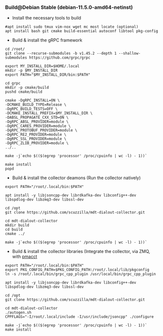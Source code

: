 ###  Build@Debian Stable (debian-11.5.0-amd64-netinst)

- Install the necessary tools to build
```SHELL
#apt install sudo tmux vim-nox wget mc most locate (optional)
apt install bash git cmake build-essential autoconf libtool pkg-config
```

- Build & install the gRPC framework
```SHELL
cd /root/
git clone --recurse-submodules -b v1.45.2 --depth 1 --shallow-submodules https://github.com/grpc/grpc

export MY_INSTALL_DIR=$HOME/.local
mkdir -p $MY_INSTALL_DIR
export PATH="$MY_INSTALL_DIR/bin:$PATH"

cd grpc
mkdir -p cmake/build
pushd cmake/build

cmake -DgRPC_INSTALL=ON \
-DCMAKE_BUILD_TYPE=Release \
-DgRPC_BUILD_TESTS=OFF \
-DCMAKE_INSTALL_PREFIX=$MY_INSTALL_DIR \
-DABSL_PROPAGATE_CXX_STD=ON \
-DgRPC_ABSL_PROVIDER=module \
-DgRPC_CARES_PROVIDER=module \
-DgRPC_PROTOBUF_PROVIDER=module \
-DgRPC_RE2_PROVIDER=module \
-DgRPC_SSL_PROVIDER=module \
-DgRPC_ZLIB_PROVIDER=module \
../..

make -j`echo $(($(egrep 'processor' /proc/cpuinfo | wc -l) - 1))`

make install
popd
```

- Build & install the collector deamons (Run the collector natively)
```SHELL
export PATH="/root/.local/bin:$PATH"

apt install -y libjsoncpp-dev librdkafka-dev libconfig++-dev libspdlog-dev libzmq3-dev libssl-dev

cd /opt
git clone https://github.com/scuzzilla/mdt-dialout-collector.git

cd mdt-dialout-collector
mkdir build
cd build
cmake ../

make -j`echo $(($(egrep 'processor' /proc/cpuinfo | wc -l) - 1))`
```

- Build & install the collector libraries (Integrate the collector, via ZMQ, with [pmacct](https://github.com/pmacct/pmacct])
```SHELL
export PATH="/root/.local/bin:$PATH"
export PKG_CONFIG_PATH=$PKG_CONFIG_PATH:/root/.local/lib/pkgconfig
ln -s /root/.local/bin/grpc_cpp_plugin /usr/local/bin/grpc_cpp_plugin

apt install -y libjsoncpp-dev librdkafka-dev libconfig++-dev libspdlog-dev libzmq3-dev libssl-dev

cd /opt
git clone https://github.com/scuzzilla/mdt-dialout-collector.git

cd mdt-dialout-collector
./autogen.sh
CPPFLAGS="-I/root/.local/include -I/usr/include/jsoncpp" ./configure

make -j`echo $(($(egrep 'processor' /proc/cpuinfo | wc -l) - 1))`
make install
```

